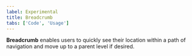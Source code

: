 ```yaml
---
label: Experimental
title: Breadcrumb
tabs: ['Code', 'Usage']
---
```


<page-intro>**Breadcrumb** enables users to quickly see their location within a path of navigation and move up to a parent level if desired.</page-intro>

<component 
    name="Experimental Breadcrumb"
    component="breadcrumb" 
    variation="breadcrumb"
    experimental="true"
    >
</component>
<component-docs component="breadcrumb"></component-docs>